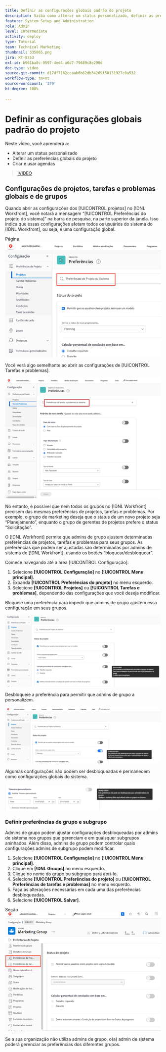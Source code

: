 ```yaml
---
title: Definir as configurações globais padrão do projeto
description: Saiba como alterar um status personalizado, definir as preferências globais do projeto e criar agendas como configurações globais padrão.
feature: System Setup and Administration
role: Admin
level: Intermediate
activity: deploy
type: Tutorial
team: Technical Marketing
thumbnail: 335065.png
jira: KT-8753
exl-id: b961ba8c-9597-4ed4-a6d7-79689c8e290d
doc-type: video
source-git-commit: d17df7162ccaab6b62db34209f50131927c0a532
workflow-type: tm+mt
source-wordcount: '379'
ht-degree: 100%

---
```


# Definir as configurações globais padrão do projeto

<!---
21.4 updates have been made
--->

Neste vídeo, você aprenderá a:

* Alterar um status personalizado
* Definir as preferências globais do projeto
* Criar e usar agendas

>[!VIDEO](https://video.tv.adobe.com/v/335065/?quality=12&learn=on&enablevpops)

## Configurações de projetos, tarefas e problemas globais e de grupos

Quando abrir as configurações dos [!UICONTROL projetos] no [!DNL Workfront], você notará a mensagem “[!UICONTROL Preferências do projeto do sistema]” na barra de pesquisa, na parte superior da janela. Isso indica que essas configurações afetam todos os usuários do sistema do [!DNL Workfront], ou seja, é uma configuração global.

Página ![[!UICONTROL Preferências do projeto] em [!UICONTROL Configuração]](assets/admin-fund-system-project-preferences-1.png)

Você verá algo semelhante ao abrir as configurações de [!UICONTROL Tarefas e problemas].

![[!UICONTROL Preferências de tarefas e problemas] em [!UICONTROL Configuração]](assets/admin-fund-task-issue-preferences-2.png)

No entanto, é possível que nem todos os grupos no [!DNL Workfront] precisem das mesmas preferências de projetos, tarefas e problemas. Por exemplo, o grupo de marketing deseja que o status de um novo projeto seja “Planejamento”, enquanto o grupo de gerentes de projetos prefere o status “Solicitação”.

O [!DNL Workfront] permite que admins de grupo ajustem determinadas preferências de projetos, tarefas e problemas para seus grupos. As preferências que podem ser ajustadas são determinadas por admins de sistema do [!DNL Workfront], usando os botões “bloquear/desbloquear”.

Comece navegando até a área [!UICONTROL Configuração]:

1. Selecione **[!UICONTROL Configuração]** no **[!UICONTROL Menu principal]**.
1. Expanda **[!UICONTROL Preferências do projeto]** no menu esquerdo.
1. Selecione **[!UICONTROL Projetos]** ou **[!UICONTROL Tarefas e problemas]**, dependendo das configurações que você deseja modificar.

Bloqueie uma preferência para impedir que admins de grupo ajustem essa configuração em seus grupos.

![Mensagem de preferência bloqueada](assets/admin-fund-preferences-locked-3.png)

Desbloqueie a preferência para permitir que admins de grupo a personalizem.

![Mensagem de preferência desbloqueada](assets/admin-fund-preferences-unlocked-4.png)

Algumas configurações não podem ser desbloqueadas e permanecem como configurações globais do sistema.

![Mensagem de preferência bloqueada](assets/admin-fund-preferences-always-locked-5.png)

### Definir preferências de grupo e subgrupo

Admins de grupo podem ajustar configurações desbloqueadas por admins de sistema nos grupos que gerenciam e em quaisquer subgrupos aninhados. Além disso, admins de grupo podem controlar quais configurações admins de subgrupo podem modificar.

1. Selecione **[!UICONTROL Configuração]** no **[!UICONTROL Menu principal]**.
1. Clique em **[!DNL Groups]** no menu esquerdo.
1. Clique no nome do grupo ou subgrupo para abri-lo.
1. Selecione **[!UICONTROL Preferências do projeto]** ou **[!UICONTROL Preferências de tarefas e problemas]** no menu esquerdo.
1. Faça as alterações necessárias em cada uma das preferências desbloqueadas.
1. Selecione **[!UICONTROL Salvar]**.

Seção ![[!UICONTROL Status do projeto] na página [!UICONTROL Grupo]](assets/admin-fund-group-preferences.png)

Se a sua organização não utiliza admins de grupo, o(a) admin de sistema poderá gerenciar as preferências dos diferentes grupos.

<!---
learn more URLs and guides
Create or edit a group status 
Group administrators 
Configure system-wide project preferences 
Configure project preferences for a group 
Configure task and issue preferences for a group 
Create and modify a group’s schedule 
--->

